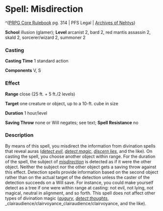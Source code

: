 # Spell: Misdirection

^([PRPG Core Rulebook][ss-misdirection] pg. 314 | PFS Legal | [Archives of Nehtys][sn-misdirection])

**School** illusion (glamer); **Level** arcanist 2, bard 2, red mantis assassin 2, skald 2, sorcerer/wizard 2, summoner 2

### Casting

**Casting Time** 1 standard action  

**Components** V, S

### Effect

**Range** close (25 ft. + 5 ft./2 levels)  

**Target** one creature or object, up to a 10-ft. cube in size  

**Duration** 1 hour/level  

**Saving Throw** none or Will negates; see text; **Spell Resistance** no

### Description

By means of this spell, you misdirect the information from divination spells that reveal auras (_[detect evil]_, _[detect magic]_, _[discern lies]_, and the like). On casting the spell, you choose another object within range. For the duration of the spell, the subject of _[misdirection]_ is detected as if it were the other object. Neither the subject nor the other object gets a saving throw against this effect. Detection spells provide information based on the second object rather than on the actual target of the detection unless the caster of the detection succeeds on a Will save. For instance, you could make yourself detect as a tree if one were within range at casting: not evil, not lying, not magical, neutral in alignment, and so forth. This spell does not affect other types of divination magic (_[augury]_, _[detect thoughts]_, _clairaudience/clairvoyance_clairaudience/clairvoyance, and the like).

[ss-misdirection]: http://paizo.com/pathfinderRPG/v57
[sn-misdirection]: http://www.archivesofnethys.com/SpellDisplay.aspx?ItemName=Misdirection
[detect evil]: http://www.archivesofnethys.com/SpellDisplay.aspx?ItemName=detect%20evil
[augury]: http://www.archivesofnethys.com/SpellDisplay.aspx?ItemName=augury
[misdirection]: http://www.archivesofnethys.com/SpellDisplay.aspx?ItemName=misdirection
[detect magic]: http://www.archivesofnethys.com/SpellDisplay.aspx?ItemName=detect%20magic
[detect thoughts]: http://www.archivesofnethys.com/SpellDisplay.aspx?ItemName=detect%20thoughts
[discern lies]: http://www.archivesofnethys.com/SpellDisplay.aspx?ItemName=discern%20lies